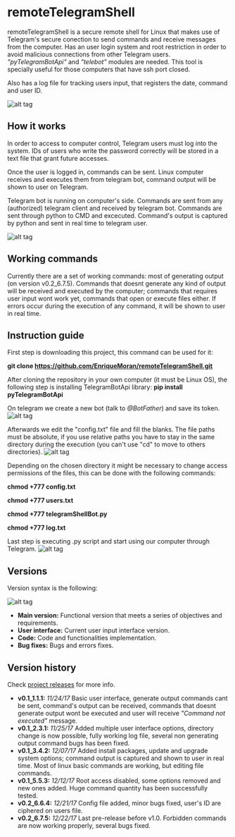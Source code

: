 # remoteTelegramShell
remoteTelegramShell is a secure remote shell for Linux that makes use of Telegram's secure conection to send commands and receive messages from the computer. Has an user login system and root restriction in order to avoid malicious connections from other Telegram users. _"pyTelegramBotApi"_ and _"telebot"_ modules are needed. This tool is specially useful for those computers that have ssh port closed.

Also has a log file for tracking users input, that registers the date, command and user ID.

![alt tag](https://i.gyazo.com/5deae4fb4950b30a9549fee0d87dce98.gif)


## How it works
In order to access to computer control, Telegram users must log into the system. IDs of users who write the password correctly will be stored in a text file that grant future accesses. 

Once the user is logged in, commands can be sent. Linux computer receives and executes them from telegram bot, command output will be shown to user on Telegram.

Telegram bot is running on computer's side. Commands are sent from any (authorized) telegram client and received by telegram bot. 
Commands are sent through python to CMD and excecuted. Command's output is captured by python and sent in real time to telegram user.

![alt tag](https://i.imgur.com/hKa0CkX.png)



## Working commands
Currently there are a set of working commands: most of generating output (on version v0.2_6.7.5). Commands that doesnt generate any kind of output will be received and executed  by the computer; commands that requires user input wont work yet, commands that open or execute files either.
If errors occur during the execution of any command, it will be shown to user in real time.



## Instruction guide

First step is downloading this project, this command can be used for it:

__git clone https://github.com/EnriqueMoran/remoteTelegramShell.git__

After cloning the repository in your own computer (it must be Linux OS), the following step is installing TelegramBotApi library:
__pip install pyTelegramBotApi__

On telegram we create a new bot (talk to *@BotFather*) and save its token.
![alt tag](https://i.gyazo.com/783e4a87c8bc7dc75cff9a5c2343a8a2.png)

Afterwards we edit the "config.txt" file and fill the blanks. The file paths must be absolute, if you use relative paths you have to stay
in the same directory during the execution (you can't use "cd" to move to others directories). 
![alt tag](https://i.gyazo.com/b2a8e9b5694498813d4261df77e21db8.png)

Depending on the chosen directory it might be necessary to change access permissions of the files, this can be done with the following commands:

__chmod +777 config.txt__

__chmod +777 users.txt__

__chmod +777 telegramShellBot.py__

__chmod +777 log.txt__

Last step is executing .py script and start using our computer through Telegram.
![alt tag](https://i.gyazo.com/90245f73d0ffbb6b4d187bdd0637eebe.png)



## Versions
Version syntax is the following: 

![alt tag](https://i.gyazo.com/b943366e012976f46e30489896511b87.png)

* **Main version:** Functional version that meets a series of objectives and requirements.
* **User interface:** Current user input interface version.
* **Code:** Code and functionalities implementation.
* **Bug fixes:** Bugs and errors fixes.


## Version history
Check [project releases](https://github.com/EnriqueMoran/remoteTelegramShell/releases) for more info.
- **v0.1_1.1.1:** *11/24/17* Basic user interface, generate output commands cant be sent, command's output can be received, commands that doesnt generate output wont be executed and user will receive *"Command not executed"* message.
- **v0.1_2.3.1:** *11/25/17* Added multiple user interface options, directory change is now possible, fully working log file, several non generating output command bugs has been fixed.
- **v0.1_3.4.2:** *12/07/17* Added install packages, update and upgrade system options; command output is captured and shown to user in real time. Most of linux basic commands are working, but editing file commands.
- **v0.1_5.5.3:** *12/12/17* Root access disabled, some options removed and new ones added. Huge command quantity has been successfully tested.
- **v0.2_6.6.4:** *12/21/17* Config file added, minor bugs fixed, user's ID are ciphered on users file.
- **v0.2_6.7.5:** *12/22/17* Last pre-release before v1.0. Forbidden commands are now working properly, several bugs fixed. 


